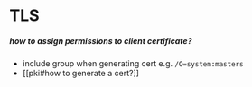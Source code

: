 # TLS
##### how to assign permissions to client certificate?
- include group when generating cert e.g. `/O=system:masters`
- [[pki#how to generate a cert?]]